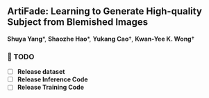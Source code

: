 ## ArtiFade: Learning to Generate High-quality Subject from Blemished Images
**Shuya Yang**\*, **Shaozhe Hao**\*, **Yukang Cao**†, **Kwan-Yee K. Wong**† 
### 📌 TODO
- [ ] **Release dataset**
- [ ] **Release Inference Code**
- [ ] **Release Training Code**
